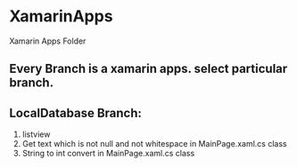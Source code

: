 # XamarinApps
Xamarin Apps Folder


Every Branch is a xamarin apps. select particular branch.
--------------------------------------------------------

LocalDatabase Branch:
-------------------------

1. listview
2. Get text which is not null and not whitespace in  MainPage.xaml.cs class
3. String to int convert in  MainPage.xaml.cs class
